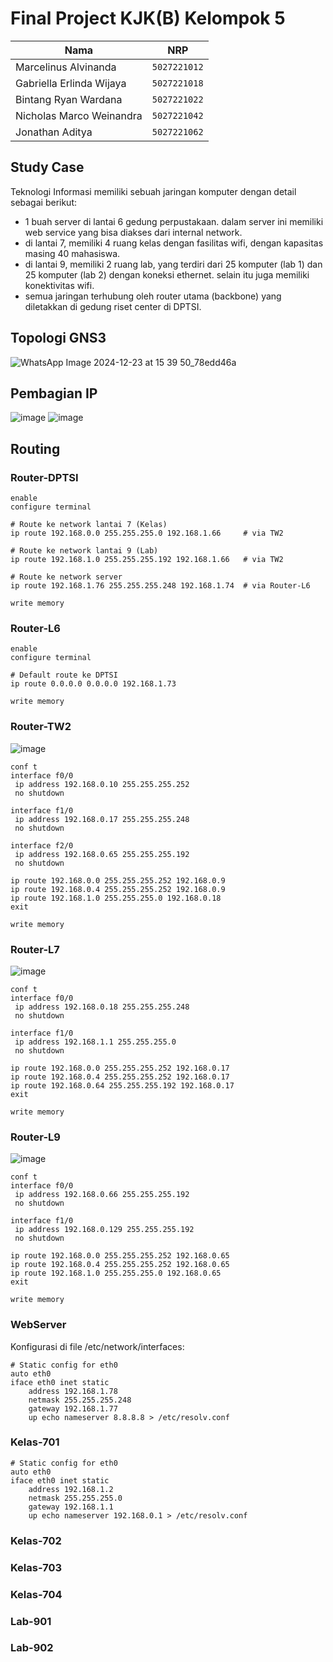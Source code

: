# Final Project KJK(B) Kelompok 5

| Nama                            | NRP          |
| ------------------------------- | ------------ |
| Marcelinus Alvinanda            | `5027221012` |
| Gabriella Erlinda Wijaya        | `5027221018` |
| Bintang Ryan Wardana            | `5027221022` |
| Nicholas Marco Weinandra        | `5027221042` |
| Jonathan Aditya                 | `5027221062` |

## Study Case
Teknologi Informasi memiliki sebuah jaringan komputer dengan detail sebagai berikut:
- 1 buah server di lantai 6 gedung perpustakaan. dalam server ini memiliki web service yang bisa diakses dari internal network.
- di lantai 7, memiliki 4 ruang kelas dengan fasilitas wifi, dengan kapasitas masing 40 mahasiswa.
- di lantai 9, memiliki 2 ruang lab, yang terdiri dari 25 komputer (lab 1) dan 25 komputer (lab 2) dengan koneksi ethernet. selain itu juga memiliki konektivitas wifi.
- semua jaringan terhubung oleh router utama (backbone) yang diletakkan di gedung riset center di DPTSI.

## Topologi GNS3
![WhatsApp Image 2024-12-23 at 15 39 50_78edd46a](https://github.com/user-attachments/assets/14ce0151-f2b7-416f-ac47-d43be6dc96d1)

## Pembagian IP
![image](https://github.com/user-attachments/assets/c5994b5f-ddb9-4f64-85cd-083c4c534f45)
![image](https://github.com/user-attachments/assets/f795c0a5-3bf1-4459-b919-879279963088)


## Routing
### Router-DPTSI
```
enable
configure terminal

# Route ke network lantai 7 (Kelas)
ip route 192.168.0.0 255.255.255.0 192.168.1.66     # via TW2

# Route ke network lantai 9 (Lab)
ip route 192.168.1.0 255.255.255.192 192.168.1.66   # via TW2

# Route ke network server
ip route 192.168.1.76 255.255.255.248 192.168.1.74  # via Router-L6

write memory
```
### Router-L6
```
enable
configure terminal

# Default route ke DPTSI
ip route 0.0.0.0 0.0.0.0 192.168.1.73

write memory
```

### Router-TW2
![image](https://github.com/user-attachments/assets/d94de209-079b-42e7-8aa2-1744cde64464)

```
conf t
interface f0/0
 ip address 192.168.0.10 255.255.255.252
 no shutdown

interface f1/0
 ip address 192.168.0.17 255.255.255.248
 no shutdown

interface f2/0
 ip address 192.168.0.65 255.255.255.192
 no shutdown

ip route 192.168.0.0 255.255.255.252 192.168.0.9
ip route 192.168.0.4 255.255.255.252 192.168.0.9
ip route 192.168.1.0 255.255.255.0 192.168.0.18
exit

write memory
```

### Router-L7
![image](https://github.com/user-attachments/assets/8ed93093-5f7d-4162-b894-09c2d2974e43)

```
conf t
interface f0/0
 ip address 192.168.0.18 255.255.255.248
 no shutdown

interface f1/0
 ip address 192.168.1.1 255.255.255.0
 no shutdown

ip route 192.168.0.0 255.255.255.252 192.168.0.17
ip route 192.168.0.4 255.255.255.252 192.168.0.17
ip route 192.168.0.64 255.255.255.192 192.168.0.17
exit

write memory

```

### Router-L9
![image](https://github.com/user-attachments/assets/07aa004c-e8e2-4c6d-8048-d0ba8df32858)

```
conf t
interface f0/0
 ip address 192.168.0.66 255.255.255.192
 no shutdown

interface f1/0
 ip address 192.168.0.129 255.255.255.192
 no shutdown

ip route 192.168.0.0 255.255.255.252 192.168.0.65
ip route 192.168.0.4 255.255.255.252 192.168.0.65
ip route 192.168.1.0 255.255.255.0 192.168.0.65
exit

write memory
```
### WebServer
Konfigurasi di file /etc/network/interfaces:
```
# Static config for eth0
auto eth0
iface eth0 inet static
    address 192.168.1.78
    netmask 255.255.255.248
    gateway 192.168.1.77
    up echo nameserver 8.8.8.8 > /etc/resolv.conf
```

### Kelas-701
```
# Static config for eth0
auto eth0
iface eth0 inet static
	address 192.168.1.2
	netmask 255.255.255.0
	gateway 192.168.1.1
	up echo nameserver 192.168.0.1 > /etc/resolv.conf
```

### Kelas-702
### Kelas-703
### Kelas-704
### Lab-901
### Lab-902
